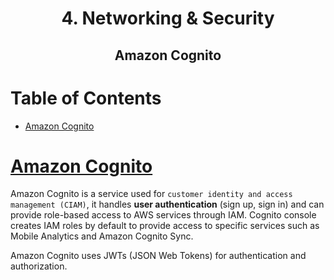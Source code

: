 <div align='center'>
  <h1> 4. Networking & Security </h1>
  <h2> Amazon Cognito </h2>
</div>

# Table of Contents

- [Amazon Cognito](#cognito-authentication)

# [Amazon Cognito](https://aws.amazon.com/pm/cognito)

Amazon Cognito is a service used for `customer identity and access management (CIAM)`, it handles **user authentication** (sign up, sign in) and can provide role-based access to AWS services through IAM. Cognito console creates IAM roles by default to provide access to specific services such as Mobile Analytics and Amazon Cognito Sync.

Amazon Cognito uses JWTs (JSON Web Tokens) for authentication and authorization.
